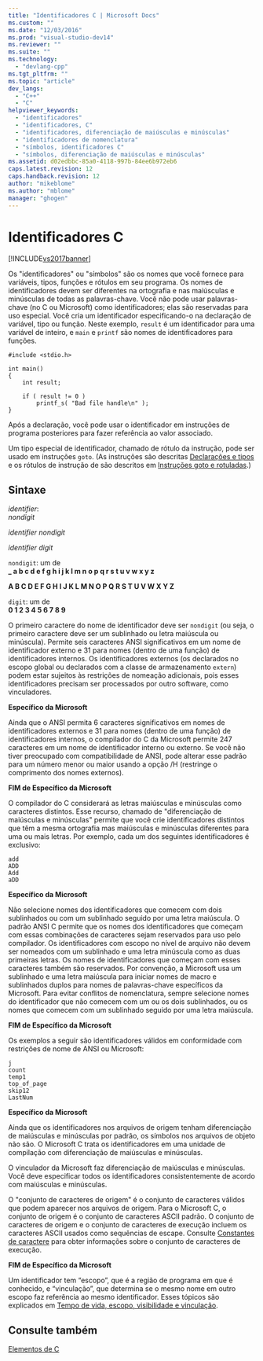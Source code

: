 ```yaml
---
title: "Identificadores C | Microsoft Docs"
ms.custom: ""
ms.date: "12/03/2016"
ms.prod: "visual-studio-dev14"
ms.reviewer: ""
ms.suite: ""
ms.technology: 
  - "devlang-cpp"
ms.tgt_pltfrm: ""
ms.topic: "article"
dev_langs: 
  - "C++"
  - "C"
helpviewer_keywords: 
  - "identificadores"
  - "identificadores, C"
  - "identificadores, diferenciação de maiúsculas e minúsculas"
  - "identificadores de nomenclatura"
  - "símbolos, identificadores C"
  - "símbolos, diferenciação de maiúsculas e minúsculas"
ms.assetid: d02edbbc-85a0-4118-997b-84ee6b972eb6
caps.latest.revision: 12
caps.handback.revision: 12
author: "mikeblome"
ms.author: "mblome"
manager: "ghogen"
---
```

# Identificadores C
[!INCLUDE[vs2017banner](../assembler/inline/includes/vs2017banner.md)]

Os "identificadores" ou "símbolos" são os nomes que você fornece para variáveis, tipos, funções e rótulos em seu programa.  Os nomes de identificadores devem ser diferentes na ortografia e nas maiúsculas e minúsculas de todas as palavras\-chave.  Você não pode usar palavras\-chave \(no C ou Microsoft\) como identificadores; elas são reservadas para uso especial.  Você cria um identificador especificando\-o na declaração de variável, tipo ou função.  Neste exemplo, `result` é um identificador para uma variável de inteiro, e `main` e `printf` são nomes de identificadores para funções.  
  
```  
#include <stdio.h>  
  
int main()  
{  
    int result;  
  
    if ( result != 0 )  
        printf_s( "Bad file handle\n" );  
}  
```  
  
 Após a declaração, você pode usar o identificador em instruções de programa posteriores para fazer referência ao valor associado.  
  
 Um tipo especial de identificador, chamado de rótulo da instrução, pode ser usado em instruções `goto`. \(As instruções são descritas [Declarações e tipos](../c-language/declarations-and-types.md) e os rótulos de instrução de são descritos em [Instruções goto e rotuladas](../c-language/goto-and-labeled-statements-c.md).\)  
  
## Sintaxe  
 *identifier*:  
 *nondigit*  
  
 *identifier nondigit*  
  
 *identifier digit*  
  
 `nondigit`: um de  
 **\_ a b c d e f g h i j k l m n o p q r s t u v w x y z**  
  
 **A B C D E F G H I J K L M N O P Q R S T U V W X Y Z**  
  
 `digit`: um de  
 **0 1 2 3 4 5 6 7 8 9**  
  
 O primeiro caractere do nome de identificador deve ser `nondigit` \(ou seja, o primeiro caractere deve ser um sublinhado ou letra maiúscula ou minúscula\).  Permite seis caracteres ANSI significativos em um nome de identificador externo e 31 para nomes \(dentro de uma função\) de identificadores internos.  Os identificadores externos \(os declarados no escopo global ou declarados com a classe de armazenamento `extern`\) podem estar sujeitos às restrições de nomeação adicionais, pois esses identificadores precisam ser processados por outro software, como vinculadores.  
  
 **Específico da Microsoft**  
  
 Ainda que o ANSI permita 6 caracteres significativos em nomes de identificadores externos e 31 para nomes \(dentro de uma função\) de identificadores internos, o compilador do C da Microsoft permite 247 caracteres em um nome de identificador interno ou externo.  Se você não tiver preocupado com compatibilidade de ANSI, pode alterar esse padrão para um número menor ou maior usando a opção \/H \(restringe o comprimento dos nomes externos\).  
  
 **FIM de Específico da Microsoft**  
  
 O compilador do C considerará as letras maiúsculas e minúsculas como caracteres distintos.  Esse recurso, chamado de "diferenciação de maiúsculas e minúsculas" permite que você crie identificadores distintos que têm a mesma ortografia mas maiúsculas e minúsculas diferentes para uma ou mais letras.  Por exemplo, cada um dos seguintes identificadores é exclusivo:  
  
```  
add  
ADD  
Add  
aDD  
```  
  
 **Específico da Microsoft**  
  
 Não selecione nomes dos identificadores que comecem com dois sublinhados ou com um sublinhado seguido por uma letra maiúscula.  O padrão ANSI C permite que os nomes dos identificadores que começam com essas combinações de caracteres sejam reservados para uso pelo compilador.  Os identificadores com escopo no nível de arquivo não devem ser nomeados com um sublinhado e uma letra minúscula como as duas primeiras letras.  Os nomes de identificadores que começam com esses caracteres também são reservados.  Por convenção, a Microsoft usa um sublinhado e uma letra maiúscula para iniciar nomes de macro e sublinhados duplos para nomes de palavras\-chave específicos da Microsoft.  Para evitar conflitos de nomenclatura, sempre selecione nomes do identificador que não comecem com um ou os dois sublinhados, ou os nomes que comecem com um sublinhado seguido por uma letra maiúscula.  
  
 **FIM de Específico da Microsoft**  
  
 Os exemplos a seguir são identificadores válidos em conformidade com restrições de nome de ANSI ou Microsoft:  
  
```  
j  
count  
temp1  
top_of_page  
skip12  
LastNum  
```  
  
 **Específico da Microsoft**  
  
 Ainda que os identificadores nos arquivos de origem tenham diferenciação de maiúsculas e minúsculas por padrão, os símbolos nos arquivos de objeto não são.  O Microsoft C trata os identificadores em uma unidade de compilação com diferenciação de maiúsculas e minúsculas.  
  
 O vinculador da Microsoft faz diferenciação de maiúsculas e minúsculas.  Você deve especificar todos os identificadores consistentemente de acordo com maiúsculas e minúsculas.  
  
 O "conjunto de caracteres de origem" é o conjunto de caracteres válidos que podem aparecer nos arquivos de origem.  Para o Microsoft C, o conjunto de origem é o conjunto de caracteres ASCII padrão.  O conjunto de caracteres de origem e o conjunto de caracteres de execução incluem os caracteres ASCII usados como sequências de escape.  Consulte [Constantes de caractere](../Topic/C%20Character%20Constants.md) para obter informações sobre o conjunto de caracteres de execução.  
  
 **FIM de Específico da Microsoft**  
  
 Um identificador tem “escopo”, que é a região de programa em que é conhecido, e “vinculação”, que determina se o mesmo nome em outro escopo faz referência ao mesmo identificador.  Esses tópicos são explicados em [Tempo de vida, escopo, visibilidade e vinculação](../Topic/Lifetime,%20Scope,%20Visibility,%20and%20Linkage.md).  
  
## Consulte também  
 [Elementos de C](../c-language/elements-of-c.md)
